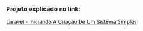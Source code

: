 ### Projeto explicado no link:
[Laravel - Iniciando A Criação De Um Sistema Simples](http://www.keniaferreira.com/2019/07/oi-pessoas-nesse-post-vamos-aprender.html)
